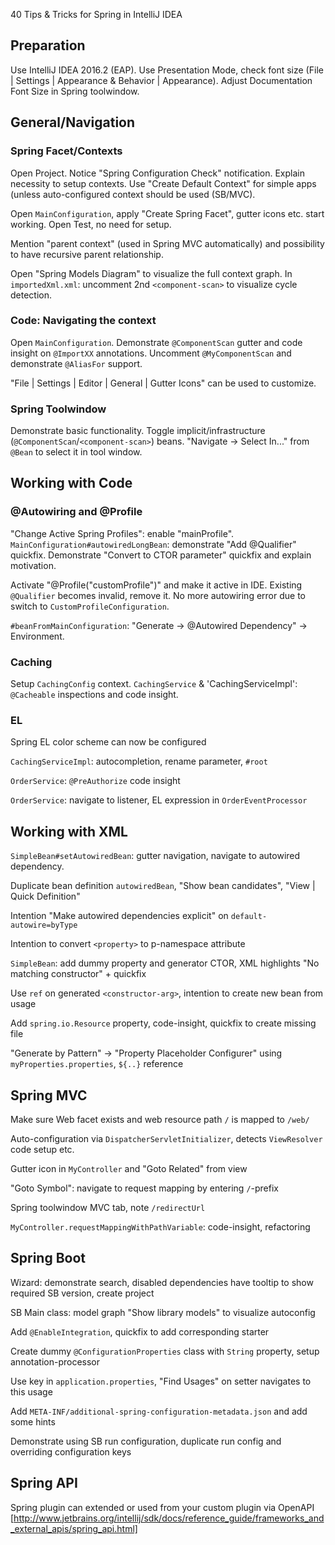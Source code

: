 40 Tips & Tricks for Spring in IntelliJ IDEA

## Preparation
Use IntelliJ IDEA 2016.2 (EAP).
Use Presentation Mode, check font size (File | Settings | Appearance & Behavior | Appearance).
Adjust Documentation Font Size in Spring toolwindow.



## General/Navigation

### Spring Facet/Contexts
Open Project. Notice "Spring Configuration Check" notification.
Explain necessity to setup contexts. Use "Create Default Context" for simple apps (unless
auto-configured context should be used (SB/MVC).

Open `MainConfiguration`, apply "Create Spring Facet", gutter icons etc. start working.
Open Test, no need for setup.

Mention "parent context" (used in Spring MVC automatically) and possibility to
have recursive parent relationship.

Open "Spring Models Diagram" to visualize the full context graph.
In `importedXml.xml`: uncomment 2nd `<component-scan>` to visualize cycle detection.

### Code: Navigating the context
Open `MainConfiguration`. Demonstrate `@ComponentScan` gutter and code insight on `@ImportXX` annotations.
Uncomment `@MyComponentScan` and demonstrate `@AliasFor` support.

"File | Settings | Editor | General | Gutter Icons" can be used to customize.


### Spring Toolwindow
Demonstrate basic functionality. Toggle implicit/infrastructure (`@ComponentScan`/`<component-scan>`) beans.
"Navigate -> Select In..." from `@Bean` to select it in tool window.



## Working with Code

### @Autowiring and @Profile
"Change Active Spring Profiles": enable "mainProfile".
`MainConfiguration#autowiredLongBean`: demonstrate "Add @Qualifier" quickfix.
Demonstrate "Convert to CTOR parameter" quickfix and explain motivation.

Activate "@Profile("customProfile")" and make it active in IDE. Existing `@Qualifier` becomes invalid, remove it.
No more autowiring error due to switch to `CustomProfileConfiguration`.

`#beanFromMainConfiguration`: "Generate -> @Autowired Dependency" -> Environment.


### Caching
Setup `CachingConfig` context.
`CachingService` & 'CachingServiceImpl': `@Cacheable` inspections and code insight.


### EL
Spring EL color scheme can now be configured

`CachingServiceImpl`: autocompletion, rename parameter, `#root`

`OrderService`: `@PreAuthorize` code insight

`OrderService`: navigate to listener, EL expression in `OrderEventProcessor`



## Working with XML
`SimpleBean#setAutowiredBean`: gutter navigation, navigate to autowired dependency.

Duplicate bean definition `autowiredBean`, "Show bean candidates", "View | Quick Definition"

Intention "Make autowired dependencies explicit" on `default-autowire=byType`

Intention to convert `<property>` to p-namespace attribute

`SimpleBean`: add dummy property and generator CTOR, XML highlights "No matching constructor" + quickfix

Use `ref` on generated `<constructor-arg>`, intention to create new bean from usage

Add `spring.io.Resource` property, code-insight, quickfix to create missing file


"Generate by Pattern" -> "Property Placeholder Configurer" using `myProperties.properties`, `${..}` reference



## Spring MVC
Make sure Web facet exists and web resource path `/` is mapped to `/web/`

Auto-configuration via `DispatcherServletInitializer`, detects `ViewResolver` code setup etc.

Gutter icon in `MyController` and "Goto Related" from view

"Goto Symbol": navigate to request mapping by entering `/`-prefix

Spring toolwindow MVC tab, note `/redirectUrl`

`MyController.requestMappingWithPathVariable`: code-insight, refactoring




## Spring Boot
Wizard: demonstrate search, disabled dependencies have tooltip to show required SB version, create project

SB Main class: model graph "Show library models" to visualize autoconfig

Add `@EnableIntegration`, quickfix to add corresponding starter

Create dummy `@ConfigurationProperties` class with `String` property, setup annotation-processor

Use key in `application.properties`, "Find Usages" on setter navigates to this usage

Add `META-INF/additional-spring-configuration-metadata.json` and add some hints

Demonstrate using SB run configuration, duplicate run config and overriding configuration keys



## Spring API
Spring plugin can extended or used from your custom plugin via OpenAPI [http://www.jetbrains.org/intellij/sdk/docs/reference_guide/frameworks_and_external_apis/spring_api.html]